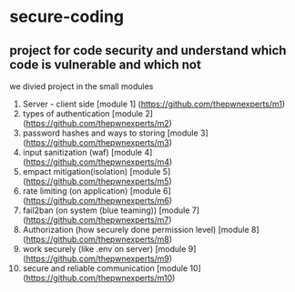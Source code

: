 # secure-coding
## project for code security and understand which code is vulnerable and which not

we divied project in the small modules

1) Server - client side [module 1] (https://github.com/thepwnexperts/m1)
2) types of authentication [module 2] (https://github.com/thepwnexperts/m2)
3) password hashes and ways to storing [module 3] (https://github.com/thepwnexperts/m3)
4) input sanitization (waf) [module 4] (https://github.com/thepwnexperts/m4)
5) empact mitigation(isolation) [module 5] (https://github.com/thepwnexperts/m5)
6) rate limiting (on application) [module 6] (https://github.com/thepwnexperts/m6)
7) fail2ban (on system (blue teaming)) [module 7] (https://github.com/thepwnexperts/m7)
8) Authorization (how securely done permission level) [module 8] (https://github.com/thepwnexperts/m8)
9) work securely (like .env on server) [module 9] (https://github.com/thepwnexperts/m9)
10) secure and reliable communication [module 10] (https://github.com/thepwnexperts/m10)
